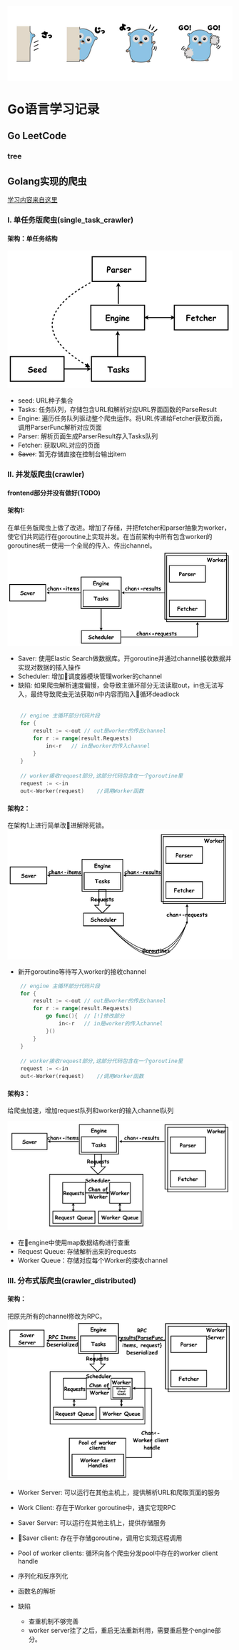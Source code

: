 ![from pronama.azurewebsites.net](./assets/gopher.jpg)


# Go语言学习记录

## Go LeetCode

### tree



## Golang实现的爬虫

[学习内容来自这里](https://coding.imooc.com/class/180.html)

### Ⅰ. 单任务版爬虫(single_task_crawler)
#### 架构：单任务结构

![架构](./assets/single_task/single_task.jpeg)

- seed: URL种子集合
- Tasks: 任务队列，存储包含URL和解析对应URL界面函数的ParseResult
- Engine: 遍历任务队列驱动整个爬虫运作。将URL传递给Fetcher获取页面，调用ParserFunc解析对应页面
- Parser: 解析页面生成ParserResult存入Tasks队列
- Fetcher: 获取URL对应的页面
- ~~Saver~~: 暂无存储直接在控制台输出item

### Ⅱ. 并发版爬虫(crawler)
#### frontend部分并没有做好(TODO)
#### 架构1: 

在单任务版爬虫上做了改进。增加了存储，并把fetcher和parser抽象为worker，使它们共同运行在goroutine上实现并发。在当前架构中所有包含worker的goroutines统一使用一个全局的传入、传出channel。
![架构1](./assets/concurrent/1.jpeg)

- Saver: 使用Elastic Search做数据库。开goroutine并通过channel接收数据并实现对数据的插入操作
- Scheduler: 增加调度器模块管理worker的channel
- 缺陷: 如果爬虫解析速度偏慢，会导致主循环部分无法读取out，in也无法写入，最终导致爬虫无法获取in中内容而陷入循环deadlock
``` go
    
    // engine 主循环部分代码片段
    for {
        result := <-out // out是worker的传出channel
        for r := range(result.Requests)
            in<-r   // in是worker的传入channel
        }
    }

    // worker接收request部分,这部分代码包含在一个goroutine里
    request := <-in
    out<-Worker(request)    //调用Worker函数

```



#### 架构2：

在架构1上进行简单改进解除死锁。
![架构2](./assets/concurrent/2.jpeg)

- 新开goroutine等待写入worker的接收channel

```go
    // engine 主循环部分代码片段
    for {
        result := <-out // out是worker的传出channel
        for r := range(result.Requests)
            go func(){  // [!]修改部分
                in<-r   // in是worker的传入channel
            }()
        }
    }

    // worker接收request部分,这部分代码包含在一个goroutine里
    request := <-in
    out<-Worker(request)    //调用Worker函数
```


#### 架构3：
给爬虫加速，增加request队列和worker的输入channel队列

![架构3](./assets/concurrent/3.jpeg)

- 在engine中使用map数据结构进行查重
- Request Queue: 存储解析出来的requests
- Worker Queue：存储对应每个Worker的接收channel


### Ⅲ. 分布式版爬虫(crawler_distributed)

#### 架构：
把原先所有的channel修改为RPC。
![架构1](./assets/distributed/1.jpeg)

- Worker Server: 可以运行在其他主机上，提供解析URL和爬取页面的服务
- Work Client: 存在于Worker goroutine中，通实它现RPC
- Saver Server: 可以运行在其他主机上，提供存储服务
- Saver client: 存在于存储goroutine，调用它实现远程调用
- Pool of worker clients: 循环向各个爬虫分发pool中存在的worker client handle
- 序列化和反序列化
- 函数名的解析

- 缺陷
    - 查重机制不够完善
    - worker server挂了之后，重启无法重新利用，需要重启整个engine部分。


